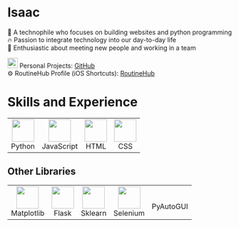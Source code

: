 # Isaac
👤 A technophile who focuses on building websites and python programming  
🔥 Passion to integrate technology into our day-to-day life  
💭 Enthusiastic about meeting new people and working in a team  

<img src="https://upload.wikimedia.org/wikipedia/commons/9/91/Octicons-mark-github.svg" height="23"> Personal Projects: [GitHub](https://github.com/isaacindex-personal)  
⚙️ RoutineHub Profile (iOS Shortcuts): [RoutineHub](https://routinehub.co/user/isaacindex)

# Skills and Experience
<table>
  <tr>
    <td align="center"><img src="https://upload.wikimedia.org/wikipedia/commons/c/c3/Python-logo-notext.svg" height="50"><br>Python</td>
    <td align="center"><img src="https://upload.wikimedia.org/wikipedia/commons/9/99/Unofficial_JavaScript_logo_2.svg" height="50"><br>JavaScript</td>
    <td align="center"><img src="https://upload.wikimedia.org/wikipedia/commons/6/61/HTML5_logo_and_wordmark.svg" height="50"><br>HTML</td>
    <td align="center"><img src="https://upload.wikimedia.org/wikipedia/commons/d/d5/CSS3_logo_and_wordmark.svg" height="50"><br>CSS</td>
  </tr>
</table>

## Other Libraries
<table>
  <tr>
    <td align="center"><img src="https://matplotlib.org/stable/_static/logo2.svg" height="50"><br>Matplotlib</td>
    <td align="center"><img src="https://upload.wikimedia.org/wikipedia/commons/3/3c/Flask_logo.svg" height="50"><br>Flask</td>
    <td align="center"><img src="https://upload.wikimedia.org/wikipedia/commons/0/05/Scikit_learn_logo_small.svg" height="50"><br>Sklearn</td>
    <td align="center"><img src="https://selenium-python.readthedocs.io/_static/logo.png" height="50"><br>Selenium</td>
    <td align="center"><br>PyAutoGUI</td>
  </tr>
</table>

<!---
- 👋 Hi, I’m @IsaacIndex
- 👀 I’m interested in ...
- 🌱 I’m currently learning ...
- 💞️ I’m looking to collaborate on ...
- 📫 How to reach me ...
--->

<!---
IsaacIndex/IsaacIndex is a ✨ special ✨ repository because its `README.md` (this file) appears on your GitHub profile.
You can click the Preview link to take a look at your changes.
--->
